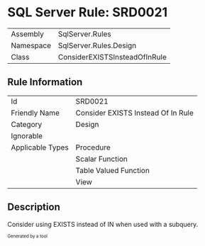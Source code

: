 ﻿# SQL Server Rule: SRD0021
  
|    |    |
|----|----|
| Assembly | SqlServer.Rules |
| Namespace | SqlServer.Rules.Design |
| Class | ConsiderEXISTSInsteadOfInRule |
  
## Rule Information
  
|    |    |
|----|----|
| Id | SRD0021 |
| Friendly Name | Consider EXISTS Instead Of In Rule |
| Category | Design |
| Ignorable |  |
| Applicable Types | Procedure  |
|   | Scalar Function |
|   | Table Valued Function |
|   | View |
  
## Description
  
Consider using EXISTS instead of IN when used with a subquery.
  
<sub><sup>Generated by a tool</sup></sub>
